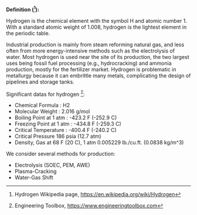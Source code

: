 **Definition ([^1]):**

Hydrogen is the chemical element with the symbol H and atomic number 1. With a standard atomic weight of 1.008, hydrogen is the lightest element in the periodic table.

Industrial production is mainly from steam reforming natural gas, and less often from more energy-intensive methods such as the electrolysis of water. Most hydrogen is used near the site of its production, the two largest uses being fossil fuel processing (e.g., hydrocracking) and ammonia production, mostly for the fertilizer market. Hydrogen is problematic in metallurgy because it can embrittle many metals, complicating the design of pipelines and storage tanks.

Significant datas for hydrogen [^2]:

  * Chemical Formula : H2
  * Molecular Weight : 2.016 g/mol
  * Boiling Point at 1 atm : -423.2 F (-252.9 C)
  * Freezing Point at 1 atm : -434.8 F (-259.3 C)
  * Critical Temperature : -400.4 F (-240.2 C)
  * Critical Pressure 186 psia (12.7 atm)
  * Density, Gas at 68 F (20 C), 1 atm 0.005229 lb./cu.ft. (0.0838 kg/m^3)

We consider several methods for production:

  * Electrolysis (SOEC, PEM, AWE)
  * Plasma-Cracking
  * Water-Gas Shift

[^1]: Hydrogen Wikipedia page, https://en.wikipedia.org/wiki/Hydrogen

[^2]: Engineering Toolbox, https://www.engineeringtoolbox.com
